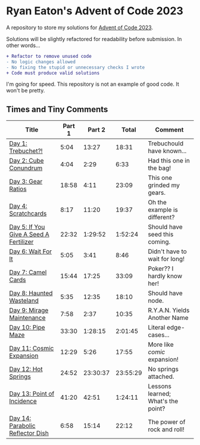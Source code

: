 # Ryan Eaton's Advent of Code 2023
A repository to store my solutions for [Advent of Code 2023](https://adventofcode.com/2023).

Solutions will be slightly refactored for readability before submission. In other words...

```diff
+ Refactor to remove unused code
- No logic changes allowed
- No fixing the stupid or unnecessary checks I wrote
+ Code must produce valid solutions
```

I'm going for speed. This repository is not an example of good code. It won't be pretty.

## Times and Tiny Comments

| Title                                                | Part 1 | Part 2   | Total    | Comment                            |
|------------------------------------------------------|--------|----------|----------|------------------------------------|
| [Day 1: Trebuchet?!](notes/1.md)                     | 5:04   | 13:27    | 18:31    | Trebuchould have known...          |
| [Day 2: Cube Conundrum](notes/2.md)                  | 4:04   | 2:29     | 6:33     | Had this one in the bag!           |
| [Day 3: Gear Ratios](notes/3.md)                     | 18:58  | 4:11     | 23:09    | This one grinded my gears.         |
| [Day 4: Scratchcards](notes/4.md)                    | 8:17   | 11:20    | 19:37    | Oh the example is different?       |
| [Day 5: If You Give A Seed A Fertilizer](notes/5.md) | 22:32  | 1:29:52  | 1:52:24  | Should have seed this coming.      |
| [Day 6: Wait For It](notes/6.md)                     | 5:05   | 3:41     | 8:46     | Didn't have to wait for long!      |
| [Day 7: Camel Cards](notes/7.md)                     | 15:44  | 17:25    | 33:09    | Poker?? I hardly know her!         |
| [Day 8: Haunted Wasteland](notes/8.md)               | 5:35   | 12:35    | 18:10    | Should have node.                  |
| [Day 9: Mirage Maintenance](notes/9.md)              | 7:58   | 2:37     | 10:35    | R.Y.A.N. Yields Another Name       |
| [Day 10: Pipe Maze](notes/10.md)                     | 33:30  | 1:28:15  | 2:01:45  | Literal edge-cases...              |
| [Day 11: Cosmic Expansion](notes/11.md)              | 12:29  | 5:26     | 17:55    | More like *comic* expansion!       |
| [Day 12: Hot Springs](notes/12.md)                   | 24:52  | 23:30:37 | 23:55:29 | No springs attached.               |
| [Day 13: Point of Incidence](notes/13.md)            | 41:20  | 42:51    | 1:24:11  | Lessons learned; What's the point? |
| [Day 14: Parabolic Reflector Dish](notes/14.md)      | 6:58   | 15:14    | 22:12    | The power of rock and roll!        |
